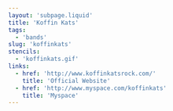 ```yaml
---
layout: 'subpage.liquid'
title: 'Koffin Kats'
tags:
  - 'bands'
slug: 'koffinkats'
stencils:
  - 'koffinkats.gif'
links:
  - href: 'http://www.koffinkatsrock.com/'
    title: 'Official Website'
  - href: 'http://www.myspace.com/koffinkats'
    title: 'Myspace'
---
```

